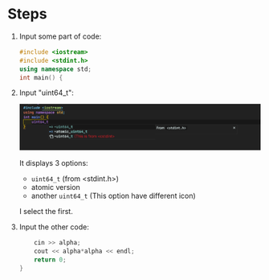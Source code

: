 # Steps

1. Input some part of code:

    ```cpp
    #include <iostream>
    #include <stdint.h>
    using namespace std;
    int main() {
    ```

2. Input "uint64_t":

    ![The things happened](https://github.com/Creepercdn/logs-and-bugs/raw/master/image_1.png)

    It displays 3 options:

    * `uint64_t` (from <stdint.h>)
    * atomic version
    * another `uint64_t` (This option have different icon)

    I select the first.

3. Input the other code:
    ```cpp
        cin >> alpha;
        cout << alpha*alpha << endl;
        return 0;
    }
    ```
